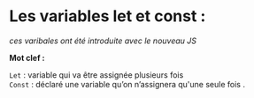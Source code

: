 # Les variables let et const :

_ces varibales ont été introduite avec le nouveau JS_

<strong>Mot clef :</strong>

 
`Let` : variable qui va être assignée plusieurs fois <br>
`Const` : déclaré une variable qu’on n’assignera qu'une seule fois . 

